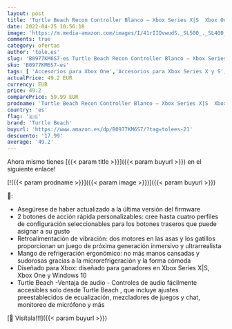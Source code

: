 ```yaml
---
layout: post
title: 'Turtle Beach Recon Controller Blanco – Xbox Series X|S  Xbox One y PC'
date: 2022-04-25 10:56:18
image: 'https://m.media-amazon.com/images/I/41rIIQvwudS._SL500_._SL400_.jpg'
comments: true
category: ofertas
author: 'tole.es'
slug: 'B0977KM6S7-es Turtle Beach Recon Controller Blanco – Xbox Series X|S...'
sku: 'B0977KM6S7-es'
tags: [ 'Accesorios para Xbox One','Accesorios para Xbox Series X y S','Hardware y juegos para Xbox One','Hardware y juegos para Xbox Series X y S','Mandos y controles para Xbox Series X y S','Videojuegos','turtle beach','xbox','🇪🇸', ]
actualPrice: 49.2 EUR
currency: EUR
price: 49.2
comparePrice: 59.99 EUR
prodname: 'Turtle Beach Recon Controller Blanco – Xbox Series X|S  Xbox One y PC'
country: 'es'
flag: '🇪🇸'
brand: 'Turtle Beach'
buyurl: 'https://www.amazon.es/dp/B0977KM6S7/?tag=tolees-21'
descuento: '17.99'
average: '49.2'
---
```


Ahora mismo tienes [{{< param title >}}]({{< param buyurl >}}) en el siguiente enlace!

[![{{< param prodname >}}]({{< param image >}})]({{< param buyurl >}})

🔎:

- Asegúrese de haber actualizado a la última versión del firmware
- 2 botones de acción rápida personalizables: cree hasta cuatro perfiles de configuración seleccionables para los botones traseros que puede asignar a su gusto
- Retroalimentación de vibración: dos motores en las asas y los gatillos proporcionan un juego de próxima generación inmersivo y ultrarrealista
- Mango de refrigeración ergonómico: no más manos cansadas y sudorosas gracias a la microrefrigeración y la forma cómoda
- Diseñado para Xbox: diseñado para ganadores en Xbox Series X|S, Xbox One y Windows 10
- Turtle Beach -Ventaja de audio - Controles de audio fácilmente accesibles solo desde Turtle Beach , que incluye ajustes preestablecidos de ecualización, mezcladores de juegos y chat, monitoreo de micrófono y más

[🛒 Visítala!!!]({{< param buyurl >}})
